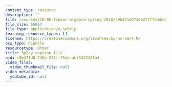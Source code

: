 ```yaml
---
content_type: resource
description: ''
file: /courses/18-06-linear-algebra-spring-2010/c9b471d0736e277f75ddab75322128a4_0h43aV4aH7I.srt
file_size: 56967
file_type: application/x-subrip
learning_resource_types: []
license: https://creativecommons.org/licenses/by-nc-sa/4.0/
ocw_type: OCWFile
resourcetype: Other
title: 3play caption file
uid: c9b471d0-736e-277f-75dd-ab75322128a4
video_files:
  video_thumbnail_file: null
video_metadata:
  youtube_id: null
---
```

